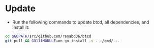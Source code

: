 # Update

* Run the following commands to update btcd, all dependencies, and install it:

```bash
cd $GOPATH/src/github.com/ranabd36/btcd
git pull && GO111MODULE=on go install -v . ./cmd/...
```
